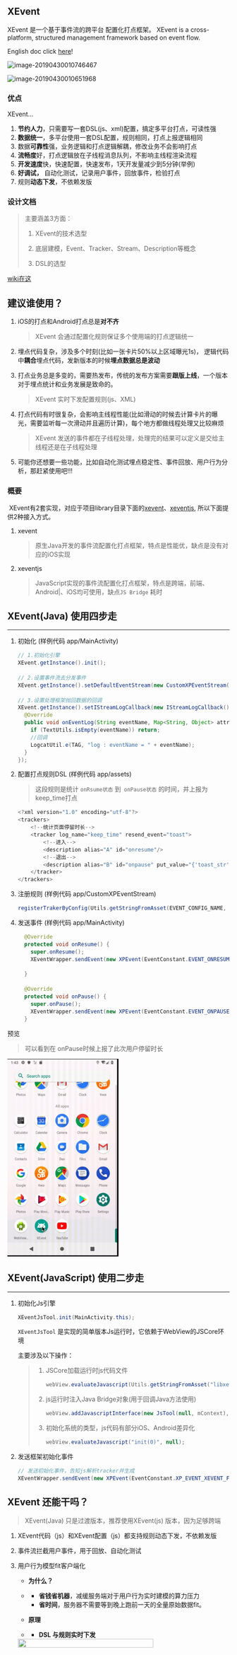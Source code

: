 XEvent
---
XEvent 是一个基于事件流的跨平台 配置化打点框架。
XEvent is a cross-platform, structured management framework based on event flow.

English doc click [here](./README-EN.md)!

![image-20190430010746467](https://ws3.sinaimg.cn/large/006tNc79ly1g2k1sbw06ij31ff0u0wji.jpg)



![image-20190430010651968](https://ws4.sinaimg.cn/large/006tNc79ly1g2k1saxcatj31o20kstdk.jpg)

### 优点

XEvent...

1. **节约人力**，只需要写一套DSL(js、xml)配置，搞定多平台打点，可读性强
2. **数据统一**，多平台使用一套DSL配置，规则相同，打点上报逻辑相同
3. 数据**可靠性**强，业务逻辑和打点逻辑解耦，修改业务不会影响打点
4. **流畅度**好，打点逻辑放在子线程消息队列，不影响主线程渲染流程
5. **开发速度**快，快速配置，快速发布，1天开发量减少到5分钟(举例)
6. **好调试，** 自动化测试，记录用户事件，回放事件，检验打点
7. 规则**动态下发**，不依赖发版

### 设计文档

> 主要涵盖3方面：
>
> 1. XEvent的技术选型
>
> 2. 底层建模，Event、Tracker、Stream、Description等概念
> 3. DSL的选型

[wiki在这](https://github.com/samwangzhibo/XEvent/wiki/XEvent-Design-Document)

## 建议谁使用？

1. iOS的打点和Android打点总是**对不齐**

   >  XEvent 会通过配置化规则保证多个使用端的打点逻辑统一

2. 埋点代码复杂，涉及多个时刻(比如一张卡片50%以上区域曝光1s)， 逻辑代码中**耦合**埋点代码，发新版本的时候**埋点数据总是波动**

3. 打点业务总是多变的，需要热发布，传统的发布方案需要**跟版上线**，一个版本对于埋点统计和业务发展是致命的。

   > XEvent 实时下发配置规则(js、XML)

4. 打点代码有时很复杂，会影响主线程性能(比如滑动的时候去计算卡片的曝光，需要监听每一次滑动并且遍历计算)，每个地方都做线程处理又比较麻烦

   > XEvent 发送的事件都在子线程处理，处理完的结果可以定义是交给主线程还是在子线程处理

5. 可能你还想要一些功能，比如自动化测试埋点稳定性、事件回放、用户行为分析，那赶紧使用吧!!!

### 概要

​	XEvent有2套实现，对应于项目library目录下面的[xevent](library/xevent)、[xeventjs](library/xeventjs), 所以下面提供2种接入方式。

1. xevent

   > 原生Java开发的事件流配置化打点框架，特点是性能优，缺点是没有对应的iOS实现

2. xeventjs

   > JavaScript实现的事件流配置化打点框架，特点是跨端，前端、Android|、iOS均可使用，缺点`JS Bridge` 耗时 

## XEvent(Java) 使用四步走

---

1. 初始化 (样例代码 app/MainActivity)

   ```java
   // 1.初始化引擎
   XEvent.getInstance().init();
   
   // 2.设置事件流去分发事件
   XEvent.getInstance().setDefaultEventStream(new CustomXPEventStream(MainActivity.this));
   
   // 3.设置处理框架抛回数据的回调
   XEvent.getInstance().setIStreamLogCallback(new IStreamLogCallback() {
     @Override
     public void onEventLog(String eventName, Map<String, Object> attrs) {
       if (TextUtils.isEmpty(eventName)) return;
       //回调
       LogcatUtil.e(TAG, "log : eventName = " + eventName);
     }
   });
   ```

2. 配置打点规则DSL  (样例代码 app/assets)

   >  这段规则是统计 `onRsume状态` 到` onPause状态` 的时间，并上报为keep_time打点

   ```java
   <?xml version="1.0" encoding="utf-8"?>
   <trackers>
       <!--统计页面停留时长-->
       <tracker log_name="keep_time" resend_event="toast">
           <!--进入-->
           <description alias="A" id="onresume"/>
           <!--退出-->
           <description alias="B" id="onpause" put_value="{'toast_str':'页面停留时长， 耗时:' + (event_time - A.event_time)/1000 + '秒'}"/>
       </tracker>
   </trackers>
   ```

3. 注册规则 (样例代码  app/CustomXPEventStream)

   ```java
   registerTrakerByConfig(Utils.getStringFromAsset(EVENT_CONFIG_NAME, mContext));
   ```

4. 发送事件  (样例代码 app/MainActivity)

   ```java
     @Override
     protected void onResume() {
       super.onResume();
       XEventWrapper.sendEvent(new XPEvent(EventConstant.EVENT_ONRESUME));
   
     }
   
     @Override
     protected void onPause() {
       super.onPause();
       XEventWrapper.sendEvent(new XPEvent(EventConstant.EVENT_ONPAUSE));
     }
   ```



预览

> 可以看到在 onPause时候上报了此次用户停留时长

<img src="./shoot/xevent打点效果.gif" width="50%" height="50%" />



## XEvent(JavaScript) 使用二步走

---

1. 初始化Js引擎

   ```java
   XEventJsTool.init(MainActivity.this);
   ```

   `XEventJsTool` 是实现的简单版本Js运行时，它依赖于WebView的JSCore环境

   主要涉及以下操作：

   > 1. JSCore加载运行时js代码文件
   >
   >    ```java
   >    webView.evaluateJavascript(Utils.getStringFromAsset("libxevent.js", mContext), null);
   >    ```
   >
   > 2. js运行时注入Java Bridge对象(用于回调Java方法使用)
   >
   >    ```java
   >    webView.addJavascriptInterface(new JsTool(null, mContext), "xpEventManager");
   >    ```
   >
   > 3. 初始化系统的类型，js代码有部分iOS、Android差异化
   >
   >    ```java
   >    webView.evaluateJavascript("init(0)", null);
   >    ```

2. 发送框架初始化事件

   ```java
   // 发送初始化事件，告知js解析tracker并生成
   XEventWrapper.sendEvent(new XPEvent(EventConstant.XP_EVENT_XEVENT_FRAMEWORK));
   ```



## XEvent 还能干吗？

> XEvent(Java) 只是过渡版本，推荐使用XEvent(js) 版本，因为足够跨端

1. XEvent代码（js）和XEvent配置（js）都支持规则动态下发，不依赖发版

2. 事件流拦截用户事件，用于回放、自动化测试

3. 用户行为模型fit客户端化

   - **为什么？**

   - - **省钱省机器**，减缓服务端对于用户行为实时建模的算力压力
     - **省时间**，服务器不需要等到晚上跑前一天的全量原始数据fit。

   - **原理**

   - - **DSL 与规则实时下发**

   <img src="https://ws4.sinaimg.cn/large/006tNc79ly1g2k29fii6dj30tg0io3zs.jpg" width="80%" height="80%" />

   









